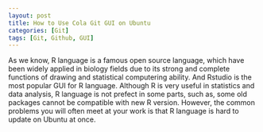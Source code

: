 ```yaml
---
layout: post
title: How to Use Cola Git GUI on Ubuntu
categories: [Git]
tags: [Git, Github, GUI]
---
```


As we know, R language is a famous open source language, which have been widely applied in biology fields due to its strong and complete functions of drawing and statistical computering ability. And Rstudio is the most popular GUI for R language. Although R is very useful in statistics and data analysis, R language is not prefect in some parts, such as, some old packages cannot be compatible with new R version. However, the common problems you will often meet at your work is that R language is hard to update on Ubuntu at once. 




